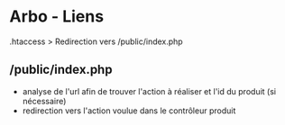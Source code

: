 # Arbo - Liens

.htaccess > Redirection vers /public/index.php

## /public/index.php

- analyse de l'url afin de trouver l'action à réaliser et l'id du produit (si nécessaire)
- redirection vers l'action voulue dans le contrôleur produit
